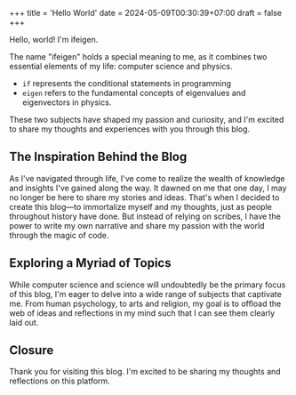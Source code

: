 +++
title = 'Hello World'
date = 2024-05-09T00:30:39+07:00
draft = false
+++

Hello, world! I'm ifeigen. 

The name "ifeigen" holds a special meaning to me, as it combines two essential elements of my life: computer science and physics. 
- `if` represents the conditional statements in programming
- `eigen` refers to the fundamental concepts of eigenvalues and eigenvectors in physics. 

These two subjects have shaped my passion and curiosity, and I'm excited to share my thoughts and experiences with you through this blog.

## The Inspiration Behind the Blog

As I've navigated through life, I've come to realize the wealth of knowledge and insights I've gained along the way. It dawned on me that one day, I may no longer be here to share my stories and ideas. That's when I decided to create this blog—to immortalize myself and my thoughts, just as people throughout history have done. But instead of relying on scribes, I have the power to write my own narrative and share my passion with the world through the magic of code.

## Exploring a Myriad of Topics

While computer science and science will undoubtedly be the primary focus of this blog, I'm eager to delve into a wide range of subjects that captivate me. From human psychology, to arts and religion, my goal is to offload the web of ideas and reflections in my mind such that I can see them clearly laid out.

## Closure

Thank you for visiting this blog. I'm excited to be sharing my thoughts and reflections on this platform.
